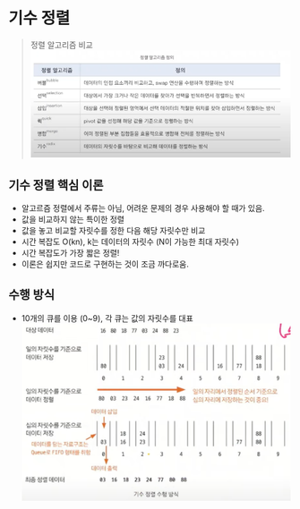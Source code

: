 # 기수 정렬

> 정렬 알고리즘 비교
![img.png](img/06_sort_table.png)

## 기수 정렬 핵심 이론
- 알고르즘 정렬에서 주류는 아님, 어려운 문제의 경우 사용해야 할 때가 있음.
- 값을 비교하지 않는 특이한 정렬
- 값을 놓고 비교할 자릿수를 정한 다음 해당 자릿수만 비교
- 시간 복잡도 O(kn), k는 데이터의 자릿수 (N이 가능한 최대 자릿수)
- 시간 복잡도가 가장 짧은 정렬!
- 이론은 쉽지만 코드로 구현하는 것이 조금 까다로움.

## 수행 방식
- 10개의 큐를 이용 (0~9), 각 큐는 값의 자릿수를 대표
![img.png](img/11_radix.png)